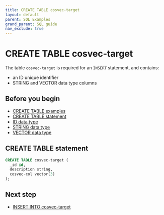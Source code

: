 ```yaml
---
title: CREATE TABLE cosvec-target
layout: default
parent: SQL Examples
grand_parent: SQL guide
nav_exclude: true
---
```


# CREATE TABLE cosvec-target

The table `cosvec-target` is required for an `INSERT` statement, and contains:
* an ID unique identifier
* STRING and VECTOR data type columns

## Before you begin
* [CREATE TABLE examples](/docs/sql-guide/examples/sql-eg-home/#create-table-examples)
* [CREATE TABLE statement](/docs/sql-guide/statements/statement-table-create)
* [ID data type](/docs/sql-guide/data-types/data-type-id)
* [STRING data type](/docs/sql-guide/data-types/data-type-string)
* [VECTOR data type](/docs/sql-guide/data-types/data-type-vector)

## CREATE TABLE statement

```sql
CREATE TABLE cosvec-target (
  _id id,
  description string,
  cosvec-col vector(3)
);
```

## Next step

* [INSERT INTO cosvec-target](/docs/sql-guide/examples/sql-eg-insert/sql-eg-insert-cosvec-target)
